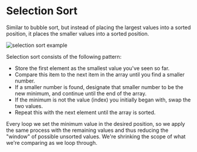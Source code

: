 # Selection Sort

Similar to bubble sort, but instead of placing the largest values into a sorted position, it places the smaller values into a sorted position.

![selection sort example](https://i.imgur.com/F3uJnnD.png "Selection Sort Visual Example")

Selection sort consists of the following pattern:

- Store the first element as the smallest value you've seen so far.
- Compare this item to the next item in the array until you find a smaller number.
- If a smaller number is found, designate that smaller number to be the new minimum, and continue until the end of the array.
- If the minimum is not the value (index) you initially began with, swap the two values.
- Repeat this with the next element until the array is sorted.

Every loop we set the minimum value in the desired position, so we apply the same process with the remaining values and thus reducing the "window" of possible unsorted values. We're shrinking the scope of what we're comparing as we loop through.
